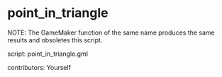 point_in_triangle
=================

NOTE: The GameMaker function of the same name produces the same results
and obsoletes this script.

script: point_in_triangle.gml

contributors: Yourself
